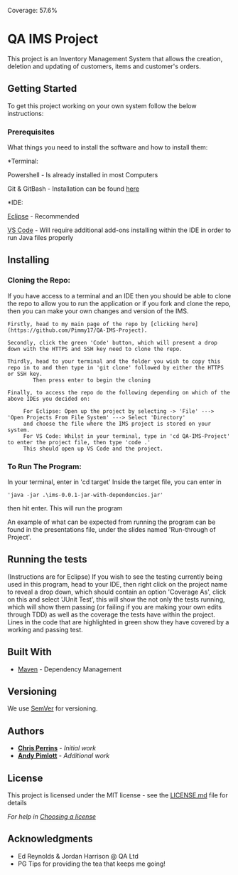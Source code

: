 
Coverage: 57.6%
# QA IMS Project
This project is an Inventory Management System that allows the creation, deletion and updating of customers, items and customer's orders.


## Getting Started

To get this project working on your own system follow the below instructions:

### Prerequisites

What things you need to install the software and how to install them:


*Terminal:

Powershell - Is already installed in most Computers

Git & GitBash - Installation can be found [here](https://git-scm.com/downloads)


*IDE:

[Eclipse](https://www.eclipse.org/downloads/) - Recommended

[VS Code](https://code.visualstudio.com/download) - Will require additional add-ons installing within the IDE in order to run Java files properly



## Installing


### Cloning the Repo:

If you have access to a terminal and an IDE then you should be able to clone the repo to allow you to run the application or if you fork and clone the 
repo, then you can make your own changes and version of the IMS. 

    Firstly, head to my main page of the repo by [clicking here](https://github.com/Pimmy17/QA-IMS-Project).
    
    Secondly, click the green 'Code' button, which will present a drop down with the HTTPS and SSH key need to clone the repo.
    
    Thirdly, head to your terminal and the folder you wish to copy this repo in to and then type in 'git clone' followed by either the HTTPS or SSH key.
            Then press enter to begin the cloning
    
    Finally, to access the repo do the following depending on which of the above IDEs you decided on:
    
    
   ```
        For Eclipse: Open up the project by selecting -> 'File' ---> 'Open Projects From File System' ---> Select 'Directory' 
        and choose the file where the IMS project is stored on your system.
        For VS Code: Whilst in your terminal, type in 'cd QA-IMS-Project' to enter the project file, then type 'code .'
        This should open up VS Code and the project.
   ```

### To Run The Program:


In your terminal, enter in 'cd target'
Inside the target file, you can enter in 
```
'java -jar .\ims-0.0.1-jar-with-dependencies.jar'
```
then hit enter.
This will run the program


An example of what can be expected from running the program can be found in the presentations file, under the slides named 'Run-through of Project'.

## Running the tests

(Instructions are for Eclipse)
If you wish to see the testing currently being used in this program, head to your IDE, then right click on the project name to reveal a drop down, 
which should contain an option 'Coverage As', click on this and select 'JUnit Test', this will show the not only the tests running, which will show
them passing (or failing if you are making your own edits through TDD) as well as the coverage the tests have within the project. Lines in the code
that are highlighted in green show they have covered by a working and passing test.

## Built With

* [Maven](https://maven.apache.org/) - Dependency Management

## Versioning

We use [SemVer](http://semver.org/) for versioning.

## Authors

* **[Chris Perrins](https://github.com/christophperrins)** - *Initial work*
* **[Andy Pimlott](https://github.com/Pimmy17)** - *Additional work*

## License

This project is licensed under the MIT license - see the [LICENSE.md](LICENSE.md) file for details 

*For help in [Choosing a license](https://choosealicense.com/)*

## Acknowledgments


* Ed Reynolds & Jordan Harrison @ QA Ltd
* PG Tips for providing the tea that keeps me going!

